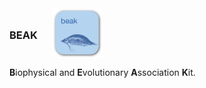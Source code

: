 <div style="display: flex; align-items: center;">
    <div>
        <h3>BEAK</h3>
    </div>
    <img src="icon.png" alt="BEAK icon" height="80" style="margin-left: 24px;">
</div>

**B**iophysical and **E**volutionary **A**ssociation **K**it.
